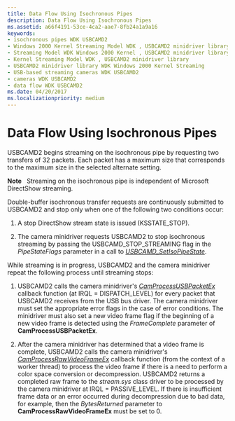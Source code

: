 ```yaml
---
title: Data Flow Using Isochronous Pipes
description: Data Flow Using Isochronous Pipes
ms.assetid: a66f4191-53ce-4ca2-aae7-8fb24a1a9a16
keywords:
- isochronous pipes WDK USBCAMD2
- Windows 2000 Kernel Streaming Model WDK , USBCAMD2 minidriver library
- Streaming Model WDK Windows 2000 Kernel , USBCAMD2 minidriver library
- Kernel Streaming Model WDK , USBCAMD2 minidriver library
- USBCAMD2 minidriver library WDK Windows 2000 Kernel Streaming
- USB-based streaming cameras WDK USBCAMD2
- cameras WDK USBCAMD2
- data flow WDK USBCAMD2
ms.date: 04/20/2017
ms.localizationpriority: medium
---
```


# Data Flow Using Isochronous Pipes





USBCAMD2 begins streaming on the isochronous pipe by requesting two transfers of 32 packets. Each packet has a maximum size that corresponds to the maximum size in the selected alternate setting.

**Note**   Streaming on the isochronous pipe is independent of Microsoft DirectShow streaming.

 

Double-buffer isochronous transfer requests are continuously submitted to USBCAMD2 and stop only when one of the following two conditions occur:

1.  A stop DirectShow stream state is issued (KSSTATE\_STOP).

2.  The camera minidriver requests USBCAMD2 to stop isochronous streaming by passing the USBCAMD\_STOP\_STREAMING flag in the *PipeStateFlags* parameter in a call to [*USBCAMD\_SetIsoPipeState*](https://msdn.microsoft.com/library/windows/hardware/ff568629).

While streaming is in progress, USBCAMD2 and the camera minidriver repeat the following process until streaming stops:

1.  USBCAMD2 calls the camera minidriver's [*CamProcessUSBPacketEx*](https://msdn.microsoft.com/library/windows/hardware/ff557631) callback function (at IRQL = DISPATCH\_LEVEL) for every packet that USBCAMD2 receives from the USB bus driver. The camera minidriver must set the appropriate error flags in the case of error conditions. The minidriver must also set a new video frame flag if the beginning of a new video frame is detected using the *FrameComplete* parameter of **CamProcessUSBPacketEx**.

2.  After the camera minidriver has determined that a video frame is complete, USBCAMD2 calls the camera minidriver's [*CamProcessRawVideoFrameEx*](https://msdn.microsoft.com/library/windows/hardware/ff557625) callback function (from the context of a worker thread) to process the video frame if there is a need to perform a color space conversion or decompression. USBCAMD2 returns a completed raw frame to the *stream.sys* class driver to be processed by the camera minidriver at IRQL = PASSIVE\_LEVEL. If there is insufficient frame data or an error occurred during decompression due to bad data, for example, then the *BytesReturned* parameter to **CamProcessRawVideoFrameEx** must be set to 0.

 

 




